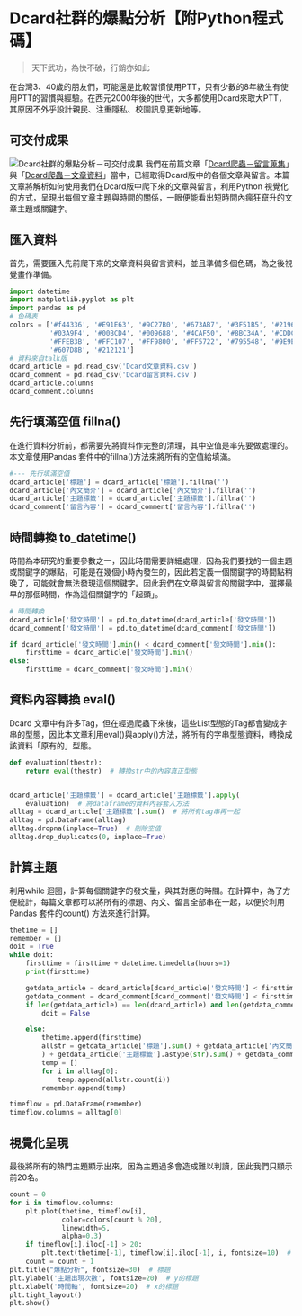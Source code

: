 # Dcard社群的爆點分析【附Python程式碼】
> 天下武功，為快不破，行銷亦如此

在台灣3、40歲的朋友們，可能還是比較習慣使用PTT，只有少數的8年級生有使用PTT的習慣與經驗。在西元2000年後的世代，大多都使用Dcard來取大PTT，其原因不外乎設計親民、注重隱私、校園訊息更新地等。

## 可交付成果
![Dcard社群的爆點分析－可交付成果](https://i.imgur.com/IGjcuo9.png)
我們在前篇文章「[Dcard爬蟲－留言蒐集]()」與「[Dcard爬蟲－文章資料]()」當中，已經取得Dcard版中的各個文章與留言。本篇文章將解析如何使用我們在Dcard版中爬下來的文章與留言，利用Python 視覺化的方式，呈現出每個文章主題與時間的關係，一眼便能看出短時間內瘋狂竄升的文章主題或關鍵字。
## 匯入資料
首先，需要匯入先前爬下來的文章資料與留言資料，並且準備多個色碼，為之後視覺畫作準備。
```python
import datetime
import matplotlib.pyplot as plt
import pandas as pd
# 色碼表
colors = ['#f44336', '#E91E63', '#9C27B0', '#673AB7', '#3F51B5', '#2196F3',
          '#03A9F4', '#00BCD4', '#009688', '#4CAF50', '#8BC34A', '#CDDC39',
          '#FFEB3B', '#FFC107', '#FF9800', '#FF5722', '#795548', '#9E9E9E',
          '#607D8B', '#212121']
# 資料來自talk版
dcard_article = pd.read_csv('Dcard文章資料.csv')
dcard_comment = pd.read_csv('Dcard留言資料.csv')
dcard_article.columns
dcard_comment.columns
```

## 先行填滿空值 fillna()
在進行資料分析前，都需要先將資料作完整的清理，其中空值是率先要做處理的。本文章使用Pandas 套件中的fillna()方法來將所有的空值給填滿。
```python
#--- 先行填滿空值
dcard_article['標題'] = dcard_article['標題'].fillna('')
dcard_article['內文簡介'] = dcard_article['內文簡介'].fillna('')
dcard_article['主題標籤'] = dcard_article['主題標籤'].fillna('')
dcard_comment['留言內容'] = dcard_comment['留言內容'].fillna('')
```
## 時間轉換 to_datetime()
時間為本研究的重要參數之一，因此時間需要詳細處理，因為我們要找的一個主題或關鍵字的爆點，可能是在幾個小時內發生的，因此若定義一個關鍵字的時間點稍晚了，可能就會無法發現這個關鍵字。因此我們在文章與留言的關鍵字中，選擇最早的那個時間，作為這個關鍵字的「起頭」。
```python
# 時間轉換
dcard_article['發文時間'] = pd.to_datetime(dcard_article['發文時間'])
dcard_comment['發文時間'] = pd.to_datetime(dcard_comment['發文時間'])

if dcard_article['發文時間'].min() < dcard_comment['發文時間'].min():
    firsttime = dcard_article['發文時間'].min()
else:
    firsttime = dcard_comment['發文時間'].min()
```
## 資料內容轉換 eval()
Dcard 文章中有許多Tag，但在經過爬蟲下來後，這些List型態的Tag都會變成字串的型態，因此本文章利用eval()與apply()方法，將所有的字串型態資料，轉換成該資料「原有的」型態。
```python
def evaluation(thestr):
    return eval(thestr)  # 轉換str中的內容真正型態


dcard_article['主題標籤'] = dcard_article['主題標籤'].apply(
    evaluation)  # 將dataframe的資料內容套入方法
alltag = dcard_article['主題標籤'].sum()  # 將所有tag串再一起
alltag = pd.DataFrame(alltag)
alltag.dropna(inplace=True)  # 刪除空值
alltag.drop_duplicates(0, inplace=True)
```
## 計算主題
利用while 迴圈，計算每個關鍵字的發文量，與其對應的時間。在計算中，為了方便統計，每篇文章都可以將所有的標題、內文、留言全部串在一起，以便於利用Pandas 套件的count() 方法來進行計算。
```python
thetime = []
remember = []
doit = True
while doit:
    firsttime = firsttime + datetime.timedelta(hours=1)
    print(firsttime)

    getdata_article = dcard_article[dcard_article['發文時間'] < firsttime]
    getdata_comment = dcard_comment[dcard_comment['發文時間'] < firsttime]
    if len(getdata_article) == len(dcard_article) and len(getdata_comment) == len(getdata_comment):
        doit = False

    else:
        thetime.append(firsttime)
        allstr = getdata_article['標題'].sum() + getdata_article['內文簡介'].sum(
        ) + getdata_article['主題標籤'].astype(str).sum() + getdata_comment['留言內容'].sum()
        temp = []
        for i in alltag[0]:
            temp.append(allstr.count(i))
        remember.append(temp)

timeflow = pd.DataFrame(remember)
timeflow.columns = alltag[0]
```

## 視覺化呈現
最後將所有的熱門主題顯示出來，因為主題過多會造成難以判讀，因此我們只顯示前20名。
```python
count = 0
for i in timeflow.columns:
    plt.plot(thetime, timeflow[i],
             color=colors[count % 20],
             linewidth=5,
             alpha=0.3)
    if timeflow[i].iloc[-1] > 20:
        plt.text(thetime[-1], timeflow[i].iloc[-1], i, fontsize=10)  # 加上文字註解
    count = count + 1
plt.title("爆點分析", fontsize=30)  # 標題
plt.ylabel('主題出現次數', fontsize=20)  # y的標題
plt.xlabel('時間軸', fontsize=20)  # x的標題
plt.tight_layout()
plt.show()
```

